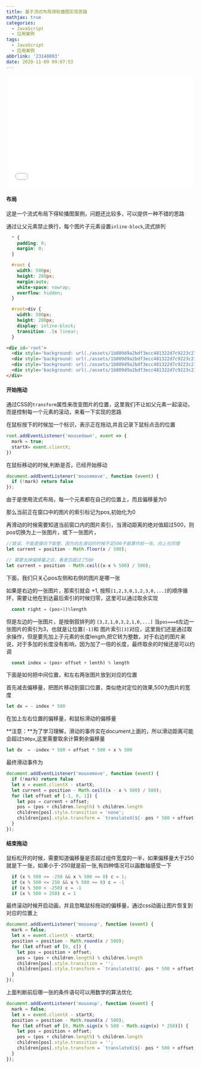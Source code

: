 ```yaml
---
title: 基于流式布局得轮播图实现思路
mathjax: true
categories:
  - JavaScript
  - 应用案例
tags:
  - JavaScript
  - 应用案例
abbrlink: '23148803'
date: 2020-11-09 09:07:53
---
```


<iframe  
 height=300 
 width=100% 
 src="/demo/基于流式布局得轮播图实现思路/index.html"  
 frameborder=0  
 allowfullscreen>
 </iframe>

#### 布局

这是一个流式布局下得轮播图案例，问题还比较多，可以提供一种不错的思路

通过让父元素禁止换行，每个图片子元素设置`inline-block`,流式排列

```css
  * {
    padding: 0;
    margin: 0;
  }

  #root {
    width: 500px;
    height: 280px;
    margin:auto;
    white-space: nowrap;
    overflow: hidden;
  }

  #root>div {
    width: 500px;
    height: 280px;
    display: inline-block;
    transition: .5s linear;
  }
```

```html
<div id='root'>
  <div style='background: url(./assets/1b809d9a2bdf3ecc481322d7c9223c21)'></div>
  <div style='background: url(./assets/1b809d9a2bdf3ecc481322d7c9223c21)'></div>
  <div style='background: url(./assets/1b809d9a2bdf3ecc481322d7c9223c21)'></div>
  <div style='background: url(./assets/1b809d9a2bdf3ecc481322d7c9223c21)'></div>
</div>
```

#### 开始拖动

通过CSS的`transform`属性来改变图片的位置，这里我们不让如父元素一起滚动，而是控制每一个元素的滚动，来看一下实现的思路

在鼠标按下的时候加一个标识，表示正在拖动,并且记录下鼠标点击的位置

```javascript
root.addEventListener('mousedown', event => {
  mark = true;
  startX= event.clientX;
})
```

在鼠标移动的时候,判断是否，已经开始移动

```javascript
document.addEventListener('mousemove', function (event) {
  if (!mark) return false
});
```

由于是使用流式布局，每一个元素都在自己的位置上，而且偏移量为0

那么当前正在窗口中的图片的索引标记为pos,初始化为0

再滑动的时候需要知道当前窗口内的图片索引，当滑动距离的绝对值超过500，则pos切换为上一张图片，或下一张图片，

```javascript
//错误，不能直接向下取整，因为向左滑动的时候不足500不能算作前一张，向上也同理
let current = position - Math.floor(x / 500);

// 需要去掉偏移量之后，看是否超过了500
let current = position - Math.ceil((x-x % 500) / 500);
```

下面，我们只关心pos左侧和右侧的图片是哪一张

如果是右边的一张图片，那索引就会 +1, 按照`[1,2,3,0,1,2,3,0,...]`的顺序循环，需要让他在到达最后索引的时候归零，这里可以通过取余实现

```javascript
  const right = (pos+1)%length
```

但是左边的一张图片，是按倒叙排列的 `[3,2,1,0,3,2,1,0,...]` 当`pos===0`左边一张图片的索引为3，也就是让位置`[-1]`和 图片索引`[3]`对应，这里我们还是通过取余操作，但是要先加上子元素的长度length,把它转为整数，对于右边的图片来说，对于多加的长度没有影响，因为加了一倍的长度，最终取余的时候还是可以约调

```javascript
  const index = (pos+ offset + lenth) % length
```

下面是如何把中间位置，和左右两张图片放到对应的位置

首先减去偏移量，把图片移动到窗口位置，类似绝对定位的效果,500为图片的宽度

```javascript
let dx = - index * 500
```

在加上左右位置的偏移量，和鼠标滑动的偏移量

**注意：**为了学习理解，滑动的事件实在document上面的，所以滑动距离可能会超过`500px`,这里需要取余计算剩余偏移量

```javascript
let dx  = -index * 500 + offset * 500 + x % 500 
```

最终滑动事件为

```javascript
document.addEventListener('mousemove', function (event) {
  if (!mark) return false
  let x = event.clientX - startX;
  let current = position - Math.ceil((x - x % 500) / 500);
  for (let offset of [-1, 0, 1]) {
    let pos = current + offset;
    pos = (pos + children.length) % children.length
    children[pos].style.transition = 'none';
    children[pos].style.transform = `translateX(${- pos * 500 + offset * 500 + x % 500}px)`
  }
});
```

#### 结束拖动

鼠标松开的时候，需要知道偏移量是否超过组件宽度的一半，如果偏移量大于250就是下一张，如果小于-250就是前一张,有四种情况可以画数轴感受一下

```javascript
  if (x % 500 >= -250 && x % 500 <= 0) c = 1;
  if (x % 500 <= 250 && x % 500 >= 0) c = -1
  if (x % 500 < -250) c = -1
  if (x % 500 > 250) c = 1
```

最终滚动时候开启动画，并且忽略鼠标拖动的偏移量，通过css动画让图片恢复到对应的位置上

```javascript
document.addEventListener('mouseup', function (event) {
  mark = false;
  let x = event.clientX - startX;
  position = position - Math.round(x / 500);
  for (let offset of [0, c]) {
    let pos = position + offset;
    pos = (pos + children.length) % children.length
    children[pos].style.transition = '';
    children[pos].style.transform = `translateX(${- pos * 500 + offset * 500}px)`
  }
});
```

上面判断前后哪一张的条件语句可以用数学的算法优化

```javascript
document.addEventListener('mouseup', function (event) {
  mark = false;
  let x = event.clientX - startX;
  position = position - Math.round(x / 500);
  for (let offset of [0, Math.sign(x % 500 - Math.sign(x) * 250)]) {
    let pos = position + offset;
    pos = (pos + children.length) % children.length
    children[pos].style.transition = '';
    children[pos].style.transform = `translateX(${- pos * 500 + offset * 500}px)`
  }
});
```